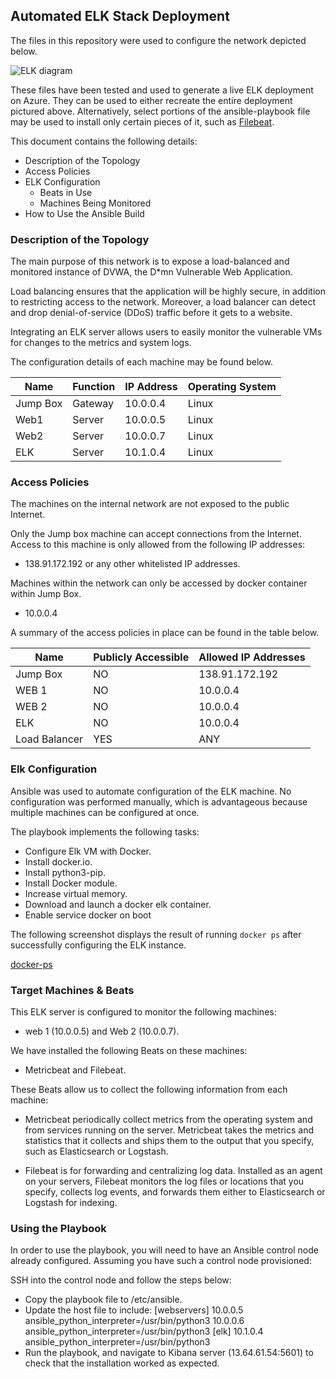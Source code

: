 ## Automated ELK Stack Deployment

The files in this repository were used to configure the network depicted below.

![ELK diagram](/images/ELK.jpg)

These files have been tested and used to generate a live ELK deployment on Azure. They can be used to either recreate the entire deployment pictured above. Alternatively, select portions of the ansible-playbook file may be used to install only certain pieces of it, such as [Filebeat](https://github.com/apal-cyber/project_13/blob/b9571a961c72b4d3a2cfc199535d1df5166d68b4/Ansible/filebeat-playbook.yml).

This document contains the following details:
- Description of the Topology
- Access Policies
- ELK Configuration
  - Beats in Use
  - Machines Being Monitored
- How to Use the Ansible Build


### Description of the Topology

The main purpose of this network is to expose a load-balanced and monitored instance of DVWA, the D*mn Vulnerable Web Application.

Load balancing ensures that the application will be highly secure, in addition to restricting access to the network. Moreover, a load balancer can detect and drop denial-of-service (DDoS) traffic before it gets to a website.


Integrating an ELK server allows users to easily monitor the vulnerable VMs for changes to the metrics and system logs.

The configuration details of each machine may be found below.


| Name     | Function | IP Address | Operating System |
|----------|----------|------------|------------------|
| Jump Box | Gateway  | 10.0.0.4   | Linux            |
| Web1     | Server   | 10.0.0.5   | Linux            |
| Web2     | Server   | 10.0.0.7   | Linux            |
| ELK      | Server   | 10.1.0.4   | Linux            |

### Access Policies

The machines on the internal network are not exposed to the public Internet.

Only the Jump box machine can accept connections from the Internet. Access to this machine is only allowed from the following IP addresses:
- 138.91.172.192 or any other whitelisted IP addresses.

Machines within the network can only be accessed by docker container within Jump Box.
- 10.0.0.4

A summary of the access policies in place can be found in the table below.

| Name        | Publicly Accessible | Allowed IP Addresses |
|-------------|---------------------|----------------------|
| Jump Box    |     NO              | 138.91.172.192       |
| WEB 1       |     NO              | 10.0.0.4             |
| WEB 2       |     NO              | 10.0.0.4             |
| ELK         |     NO              | 10.0.0.4             |
|Load Balancer|     YES             | ANY                  |

### Elk Configuration

Ansible was used to automate configuration of the ELK machine. No configuration was performed manually, which is advantageous because multiple machines can be configured at once.


The playbook implements the following tasks:

- Configure Elk VM with Docker.
- Install docker.io.
- Install python3-pip.
- Install Docker module.
- Increase virtual memory.
- Download and launch a docker elk container.
- Enable service docker on boot

The following screenshot displays the result of running `docker ps` after successfully configuring the ELK instance.

[docker-ps](images/Elk_container.jpg)

### Target Machines & Beats
This ELK server is configured to monitor the following machines:
- web 1 (10.0.0.5) and Web 2 (10.0.0.7).

We have installed the following Beats on these machines:
- Metricbeat and Filebeat.

These Beats allow us to collect the following information from each machine:
- Metricbeat periodically collect metrics from the operating system and from services running on the server. Metricbeat takes the metrics and statistics that it collects and ships them to the output that you specify, such as Elasticsearch or Logstash.

- Filebeat is for forwarding and centralizing log data. Installed as an agent on your servers, Filebeat monitors the log files or locations that you specify, collects log events, and forwards them either to Elasticsearch or Logstash for indexing.



### Using the Playbook
In order to use the playbook, you will need to have an Ansible control node already configured. Assuming you have such a control node provisioned:

SSH into the control node and follow the steps below:
- Copy the playbook file to /etc/ansible.
- Update the host file to include:
 [webservers]
 10.0.0.5 ansible_python_interpreter=/usr/bin/python3
 10.0.0.6 ansible_python_interpreter=/usr/bin/python3
 [elk]
 10.1.0.4 ansible_python_interpreter=/usr/bin/python3
- Run the playbook, and navigate to Kibana server (13.64.61.54:5601) to check that the installation worked as expected.
